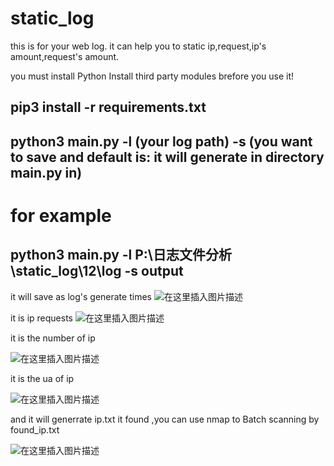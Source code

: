 # static_log

this is for your web log.
it can help you to static ip,request,ip's amount,request's amount.

you must install Python Install third party modules brefore you use it!

## pip3 install -r requirements.txt

## python3 main.py -l (your log path) -s (you want to save and default is: it will generate in directory main.py in)

# for example

## python3 main.py -l P:\日志文件分析\static_log\12\log -s output


it will save as log's generate times
![在这里插入图片描述](https://img-blog.csdnimg.cn/20210219174640511.png)


it is ip requests
![在这里插入图片描述](https://img-blog.csdnimg.cn/20210219174632868.png?x-oss-process=image/watermark,type_ZmFuZ3poZW5naGVpdGk,shadow_10,text_aHR0cHM6Ly9ibG9nLmNzZG4ubmV0L1NvcFJvbWVv,size_16,color_FFFFFF,t_70)


it is the number of ip

![在这里插入图片描述](https://img-blog.csdnimg.cn/20210219174648387.png?x-oss-process=image/watermark,type_ZmFuZ3poZW5naGVpdGk,shadow_10,text_aHR0cHM6Ly9ibG9nLmNzZG4ubmV0L1NvcFJvbWVv,size_16,color_FFFFFF,t_70)

it is the ua of ip

![在这里插入图片描述](https://img-blog.csdnimg.cn/20210219174656720.png?x-oss-process=image/watermark,type_ZmFuZ3poZW5naGVpdGk,shadow_10,text_aHR0cHM6Ly9ibG9nLmNzZG4ubmV0L1NvcFJvbWVv,size_16,color_FFFFFF,t_70)

and it will generrate ip.txt it found ,you can use nmap to Batch scanning by found_ip.txt

![在这里插入图片描述](https://img-blog.csdnimg.cn/20210219174700824.png?x-oss-process=image/watermark,type_ZmFuZ3poZW5naGVpdGk,shadow_10,text_aHR0cHM6Ly9ibG9nLmNzZG4ubmV0L1NvcFJvbWVv,size_16,color_FFFFFF,t_70)
